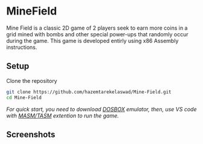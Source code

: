 # MineField
Mine Field is a classic 2D game of 2 players seek to earn more coins in a grid mined with bombs and other special power-ups that randomly occur during the game. This game is developed entirly using x86 Assembly instructions.

## Setup
Clone the repository
```sh
git clone https://github.com/hazemtarekelaswad/Mine-Field.git
cd Mine-Field
```
*For quick start, you need to download [DOSBOX](https://www.dosbox.com/download.php?main=1) emulator, then, use VS code with [MASM/TASM](https://marketplace.visualstudio.com/items?itemName=xsro.masm-tasm) extention to run the game.*

## Screenshots




